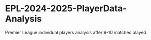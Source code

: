 # EPL-2024-2025-PlayerData-Analysis
Premier League individual players analysis after 9-10 matches played
